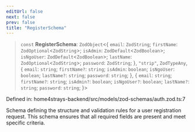 ```yaml
---
editUrl: false
next: false
prev: false
title: "RegisterSchema"
---
```


> `const` **RegisterSchema**: `ZodObject`\<\{ `email`: `ZodString`; `firstName`: `ZodOptional`\<`ZodString`\>; `isAdmin`: `ZodDefault`\<`ZodBoolean`\>; `isNgoUser`: `ZodDefault`\<`ZodBoolean`\>; `lastName`: `ZodOptional`\<`ZodString`\>; `password`: `ZodString`; \}, `"strip"`, `ZodTypeAny`, \{ `email`: `string`; `firstName?`: `string`; `isAdmin`: `boolean`; `isNgoUser`: `boolean`; `lastName?`: `string`; `password`: `string`; \}, \{ `email`: `string`; `firstName?`: `string`; `isAdmin?`: `boolean`; `isNgoUser?`: `boolean`; `lastName?`: `string`; `password`: `string`; \}\>

Defined in: home4strays-backend/src/models/zod-schemas/auth.zod.ts:7

Schema defining the structure and validation rules for a user registration request.
This schema ensures that all required fields are present and meet specific criteria.
